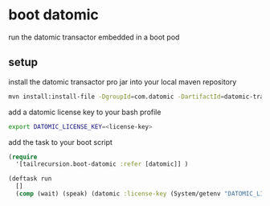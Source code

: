 # boot datomic
run the datomic transactor embedded in a boot pod

## setup

install the datomic transactor pro jar into your local maven repository
```bash
mvn install:install-file -DgroupId=com.datomic -DartifactId=datomic-transactor-pro -Dfile=datomic-transactor-pro-0.9.5078.jar -DpomFile=pom.xml
```

add a datomic license key to your bash profile
```bash
export DATOMIC_LICENSE_KEY=<license-key>
```

add the task to your boot script
```clojure
(require
  '[tailrecursion.boot-datomic :refer [datomic]] )

(deftask run
  []
  (comp (wait) (speak) (datomic :license-key (System/getenv "DATOMIC_LICENSE_KEY")) ))
```
